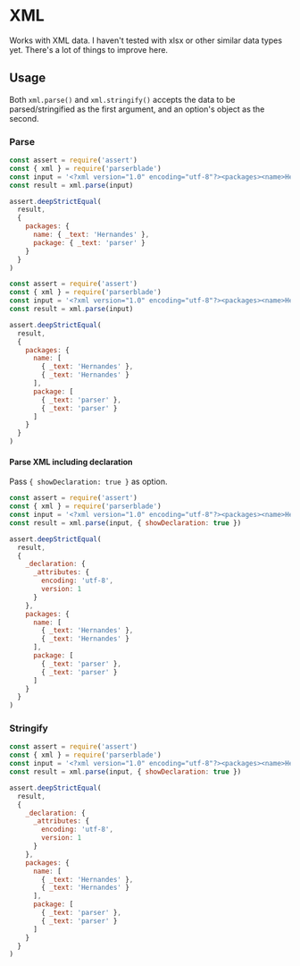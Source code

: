 # XML

Works with XML data. I haven't tested with xlsx or other similar data types yet. There's a lot of things to improve here.

## Usage

Both `xml.parse()` and `xml.stringify()` accepts the data to be parsed/stringified as the first argument, and an option's object as the second.

### Parse

```javascript
const assert = require('assert')
const { xml } = require('parserblade')
const input = '<?xml version="1.0" encoding="utf-8"?><packages><name>Hernandes</name><package>parser</package><name>Hernandes</name><package>parser</package></packages>'
const result = xml.parse(input)

assert.deepStrictEqual(
  result,
  {
    packages: {
      name: { _text: 'Hernandes' },
      package: { _text: 'parser' }
    }
  }
)
```

```javascript
const assert = require('assert')
const { xml } = require('parserblade')
const input = '<?xml version="1.0" encoding="utf-8"?><packages><name>Hernandes</name><package>parser</package></packages>'
const result = xml.parse(input)

assert.deepStrictEqual(
  result,
  {
    packages: {
      name: [
        { _text: 'Hernandes' },
        { _text: 'Hernandes' }
      ],
      package: [
        { _text: 'parser' },
        { _text: 'parser' }
      ]
    }
  }
)
```

#### Parse XML including declaration

Pass `{ showDeclaration: true }` as option.

```javascript
const assert = require('assert')
const { xml } = require('parserblade')
const input = '<?xml version="1.0" encoding="utf-8"?><packages><name>Hernandes</name><package>parser</package></packages>'
const result = xml.parse(input, { showDeclaration: true })

assert.deepStrictEqual(
  result,
  {
    _declaration: {
      _attributes: {
        encoding: 'utf-8',
        version: 1
      }
    },
    packages: {
      name: [
        { _text: 'Hernandes' },
        { _text: 'Hernandes' }
      ],
      package: [
        { _text: 'parser' },
        { _text: 'parser' }
      ]
    }
  }
)
```

### Stringify

```javascript
const assert = require('assert')
const { xml } = require('parserblade')
const input = '<?xml version="1.0" encoding="utf-8"?><packages><name>Hernandes</name><package>parser</package></packages>'
const result = xml.parse(input, { showDeclaration: true })

assert.deepStrictEqual(
  result,
  {
    _declaration: {
      _attributes: {
        encoding: 'utf-8',
        version: 1
      }
    },
    packages: {
      name: [
        { _text: 'Hernandes' },
        { _text: 'Hernandes' }
      ],
      package: [
        { _text: 'parser' },
        { _text: 'parser' }
      ]
    }
  }
)
```
